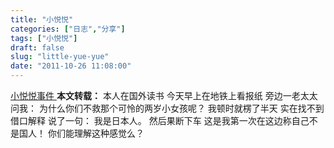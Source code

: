 ```yaml
---
title: "小悦悦"
categories: ["日志","分享"]
tags: ["小悦悦"]
draft: false
slug: "little-yue-yue"
date: "2011-10-26 11:08:00"
---
```


<a href="https://zh.wikipedia.org/zh-hans/% E5% B0%8F% E6%82% A6% E6%82% A6% E4% BA%8B% E4% BB% B6" target="_blank"> 小悦悦事件 </a>
<strong > 本文转载：</strong>
本人在国外读书
今天早上在地铁上看报纸
旁边一老太太问我：
为什么你们不救那个可怜的两岁小女孩呢？
我顿时就楞了半天
实在找不到借口解释
说了一句：
我是日本人。
然后果断下车
这是我第一次在这边称自己不是国人！
你们能理解这种感觉么？


